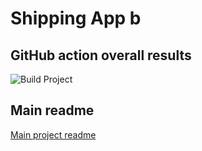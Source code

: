 # Shipping App b

## GitHub action overall results

![Build Project](https://github.com/com619-2021/ShippingAppB/actions/workflows/build.yml/badge.svg)

## Main readme

[Main project readme](https://github.com/com619-2021/ShippingAppB/blob/main/Main/SpringExample/demo-spring-app-master/README.md)
